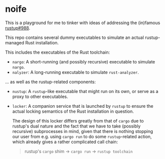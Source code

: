 # noife

This is a playground for me to tinker with ideas of addressing the (in)famous [rustup#988].

This repo contains several dummy executables to simulate an actual rustup-managed Rust installation.

This includes the executables of the Rust toolchain:

- `nargo`: A short-running (and possibly recursive) executable to simulate `nargo`.
- `nalyzer`: A long-running executable to simulate `rust-analyzer`.

... as well as the rustup-related components:

- `nustup`: A `rustup`-like executable that might run on its own,
  or serve as a proxy to other executables.
- `locker`: A companion service that is launched by `rustup` to ensure the actual locking
  semantics of the Rust installation in question.

  The design of this locker differs greatly from that of `cargo` due to rustup's dual nature
  and the fact that we have to take (possibly recursive) subprocesses in mind,
  given that there is nothing stopping our user from
  e.g. using `cargo run` to do some `rustup`-related action,
  which already gives a rather complicated call chain:

  > rustup's `cargo` shim -> `cargo run` -> `rustup toolchain`

[rustup#988]: https://github.com/rust-lang/rustup/issues/988
